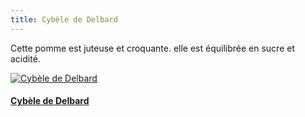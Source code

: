 ```yaml
---
title: Cybèle de Delbard
---
```


Cette pomme est juteuse et croquante. elle est équilibrée en sucre et acidité.

<div class="image-container">
    <a class="thumbnail" href="{{ site.baseurl }}/assets/images/nos-produits/cybele-de-delbard.jpg">
        <img src="{{ site.baseurl }}/assets/images/nos-produits/cybele-de-delbard-vignette.jpg" alt="Cybèle de Delbard" title="Cybèle de Delbard" />
        <h4 class="thumbnail-title">Cybèle de Delbard</h4>
    </a>
</div>


